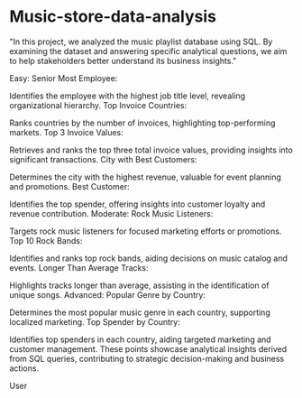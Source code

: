# Music-store-data-analysis
"In this project, we analyzed the music playlist database using SQL. 
By examining the dataset and answering specific analytical questions, we aim to help stakeholders better understand its business insights."

Easy:
Senior Most Employee:

Identifies the employee with the highest job title level, revealing organizational hierarchy.
Top Invoice Countries:

Ranks countries by the number of invoices, highlighting top-performing markets.
Top 3 Invoice Values:

Retrieves and ranks the top three total invoice values, providing insights into significant transactions.
City with Best Customers:

Determines the city with the highest revenue, valuable for event planning and promotions.
Best Customer:

Identifies the top spender, offering insights into customer loyalty and revenue contribution.
Moderate:
Rock Music Listeners:

Targets rock music listeners for focused marketing efforts or promotions.
Top 10 Rock Bands:

Identifies and ranks top rock bands, aiding decisions on music catalog and events.
Longer Than Average Tracks:

Highlights tracks longer than average, assisting in the identification of unique songs.
Advanced:
Popular Genre by Country:

Determines the most popular music genre in each country, supporting localized marketing.
Top Spender by Country:

Identifies top spenders in each country, aiding targeted marketing and customer management.
These points showcase analytical insights derived from SQL queries, contributing to strategic decision-making and business actions.




User



